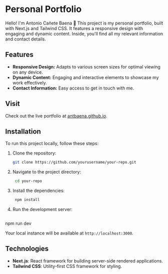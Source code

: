 # Personal Portfolio
 Hello! I'm Antonio Cañete Baena 👋
This project is my personal portfolio, built with Next.js and Tailwind CSS. It features a responsive design with engaging and dynamic content. Inside, you'll find all my relevant information and contact details.

## Features

- **Responsive Design:** Adapts to various screen sizes for optimal viewing on any device.
- **Dynamic Content:** Engaging and interactive elements to showcase my work effectively.
- **Contact Information:** Easy access to get in touch with me.

## Visit

Check out the live portfolio at [antbaena.github.io](http://antbaena.github.io).

## Installation

To run this project locally, follow these steps:

1. Clone the repository:
   ```bash
   git clone https://github.com/yourusername/your-repo.git

2. Navigate to the project directory:
   ```bash
    cd your-repo

4. Install the dependencies:
   ```bash
    npm install

6. Run the development server:
   ```bash
  npm run dev

Your local instance will be available at `http://localhost:3000`.

## Technologies

- **Next.js**: React framework for building server-side rendered applications.
- **Tailwind CSS**: Utility-first CSS framework for styling.
